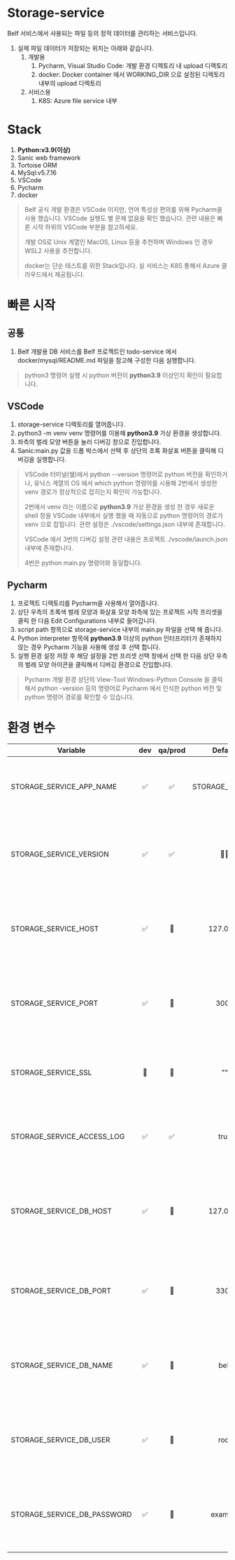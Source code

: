 # Storage-service

Belf 서비스에서 사용되는 파일 등의 정적 데이터를 관리하는 서비스입니다.

1. 실제 파일 데이터가 저장되는 위치는 아래와 같습니다.
   1. 개발용
      1. Pycharm, Visual Studio Code: 개발 환경 디렉토리 내 upload 디랙토리
      2. docker: Docker container 에서 WORKING_DIR 으로 설정된 디렉토리 내부의 upload 디렉토리
   2. 서비스용
      1. K8S: Azure file service 내부

# Stack

1. **Python:v3.9(이상)**
2. Sanic web framework
3. Tortoise ORM
4. MySql:v5.7.16
5. VSCode
6. Pycharm
7. docker

> Belf 공식 개발 환경은 VSCode 이지만, 언어 특성상 편의를 위해 Pycharm을 사용 했습니다.
> VSCode 실행도 별 문제 없음을 확인 했습니다.
> 관련 내용은 빠른 시작 하위의 VSCode 부분을 참고하세요.
>
> 개발 OS로 Unix 계열인 MacOS, Linux 등을 추천하며 Windows 인 경우 WSL2 사용을 추천합니다.
>
> docker는 단순 테스트를 위한 Stack입니다. 실 서비스는 K8S 통해서 Azure 클라우드에서 제공됩니다.

# 빠른 시작

## 공통

1. Belf 개발용 DB 서비스를 Belf 프로젝트인 todo-service 에서 docker/mysql/README.md 파일을 참고해 구성한 다음 실행합니다.

> python3 명령어 실행 시 python 버전이 **python3.9** 이상인지 확인이 필요합니다.

## VSCode

1. storage-service 디렉토리를 열어줍니다.
2. python3 -m venv venv 명령어를 이용해 **python3.9** 가상 환경을 생성합니다.
3. 좌측의 벌레 모양 버튼을 눌러 디버깅 창으로 진입합니다.
4. Sanic:main.py 값을 드롭 박스에서 선택 후 상단의 초록 화살표 버튼을 클릭해 디버깅을 실행합니다.

> VSCode 터미널(쉘)에서 python --version 명령어로 python 버전을 확인하거나,
> 유닉스 계열의 OS 에서 which python 명령어를 시용해 2번에서 생성한 venv 경로가 정상적으로 잡히는지 확인이 가능합니다.
>
> 2번에서 venv 라는 이름으로 **python3.9** 가상 환경을 생성 한 경우 새로운 shell 창을 VSCode 내부에서 실행 했을 때 자동으로 python 명령어의 경로가
> venv 으로 잡힙니다. 관련 설정은 ./vscode/settings.json 내부에 존재합니다.
>
> VSCode 에서 3번의 디버깅 설정 관련 내용은 프로젝트 ./vscode/launch.json 내부에 존재합니다.
>
> 4번은 python main.py 명령어와 동일합니다.

## Pycharm

1. 프로젝트 디렉토리를 Pycharm을 사용해서 열어줍니다.
2. 상단 우측의 초록색 벌레 모양과 화살표 모양 좌측에 있는 프로젝트 시작 프리셋을 클릭 한 다음 Edit Configurations 내부로 들어갑니다.
3. script path 항목으로 storage-service 내부의 main.py 파일을 선택 해 줍니다.
4. Python interpreter 항목에 **python3.9** 이상의 python 인터프리터가 존재하지 않는 경우 Pycharm 기능을 사용해 생성 후 선택 합니다.
5. 실행 환경 설정 저장 후 해당 설정을 2번 프리셋 선택 창에서 선택 한 다음 상단 우측의 벌레 모양 아이콘을 클릭해서 디버깅 환경으로 진입합니다.

> Pycharm 개발 환경 상단의 View-Tool Windows-Python Console 을 클릭해서 python -version 등의 명령어로
> Pycharm 에서 인식한 python 버전 및 python 명령어 경로를 확인할 수 있습니다.

# 환경 변수

| Variable                    | dev | qa/prod |     Default     | Example                      | Usage                                                                                   |
| --------------------------- | :-: | :-----: | :-------------: | ---------------------------- | --------------------------------------------------------------------------------------- |
| STORAGE_SERVICE_APP_NAME    | ✅  |   ✅    | STORAGE_SERVICE | STORAGE_SERVICE              | storage service의 `Application Name` 을 설정하는 값입니다.                              |
| STORAGE_SERVICE_VERSION     | ✅  |   ✅    |       🤷‍♂️        | 0.1.1, 0.2.0                 | 실행 중인 storage service 서비스의 `Version`을 기입하는 값입니다.                       |
| STORAGE_SERVICE_HOST        | ✅  |   🚫    |    127.0.0.1    | www.belf-storage-service.xyz | storage service 서비스가 실행될 `IP` 혹은 `URL`을 설정하기 위한 값입니다.               |
| STORAGE_SERVICE_PORT        | ✅  |   🚫    |      3004       | 3004                         | storage service가 실행될 때 http 요청을 listen할 `Port`를 설정하기 위한 값입니다.       |
| STORAGE_SERVICE_SSL         | 🚫  |   🚫    |       ""        | ""                           | storage service가 실행될 때 `SSL` 설정을 위한 값입니다.(미사용)                         |
| STORAGE_SERVICE_ACCESS_LOG  | ✅  |   ✅    |      true       | true, false                  | storage service가 실행될 때 `Log` 사용 여부 설정을 위한 값입니다.                       |
| STORAGE_SERVICE_DB_HOST     | ✅  |   🚫    |    127.0.0.1    | 127.0.0.1                    | storage servicer가 실행될 때 접속할 `Master DB`의 `IP` 혹은 `URL` 설정을 위한 값입니다. |
| STORAGE_SERVICE_DB_PORT     | ✅  |   🚫    |      3306       | 3306                         | storage service가 실행될 때 접속할 `Master DB`의 `Port` 설정을 위한 값입니다.           |
| STORAGE_SERVICE_DB_NAME     | ✅  |   🚫    |      belf       | belf                         | storage service가 실행될 때 접속할 `DB`의 `DB Name` 설정을 위한 값입니다.               |
| STORAGE_SERVICE_DB_USER     | ✅  |   🚫    |      root       | root                         | storage service가 실행될 때 접속할 `DB`의 `User Name` 설정을 위한 값입니다.             |
| STORAGE_SERVICE_DB_PASSWORD | ✅  |   🚫    |     example     | example                      | storage service가 실행될 때 접속할 `DB`의 `User Password` 설정을 위한 값입니다.         |

